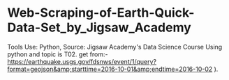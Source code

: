 # Web-Scraping-of-Earth-Quick-Data-Set_by_Jigsaw_Academy
Tools Use: Python, Source: Jigsaw Academy's Data Science Course Using python and topic is T02. get from:- https://earthquake.usgs.gov/fdsnws/event/1/query?format=geojson&amp;starttime=2016-10-01&amp;endtime=2016-10-02 ). 
